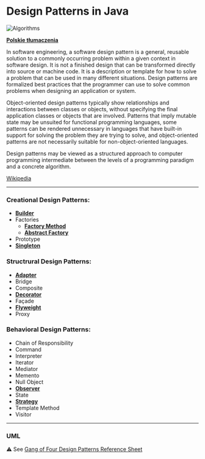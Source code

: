 # Design Patterns in Java

![Algorithms](https://img.shields.io/badge/Design--Patterns-Implementation--in--Java-green.svg?longCache=true&style=for-the-badge)

 **[Polskie tłumaczenia](https://github.com/jszlenk/Design-Patterns-in-Java/blob/master/docs/READMEPL.md)**


In software engineering, a software design pattern is a general, reusable solution to a commonly occurring problem within a given context in software design. It is not a finished design that can be transformed directly into source or machine code. It is a description or template for how to solve a problem that can be used in many different situations. Design patterns are formalized best practices that the programmer can use to solve common problems when designing an application or system.

Object-oriented design patterns typically show relationships and interactions between classes or objects, without specifying the final application classes or objects that are involved. Patterns that imply mutable state may be unsuited for functional programming languages, some patterns can be rendered unnecessary in languages that have built-in support for solving the problem they are trying to solve, and object-oriented patterns are not necessarily suitable for non-object-oriented languages.

Design patterns may be viewed as a structured approach to computer programming intermediate between the levels of a programming paradigm and a concrete algorithm. 

[Wikipedia](https://en.wikipedia.org/wiki/Software_design_pattern)

------

### Creational Design Patterns: 

 - **[Builder](https://github.com/jszlenk/Design-Patterns-in-Java/tree/master/src/main/java/CreationalDesignPatterns/Builder)**
 - Factories
   - **[Factory Method](https://github.com/jszlenk/Design-Patterns-in-Java/tree/master/src/main/java/CreationalDesignPatterns/Factory/FactoryMethod)**  
   - **[Abstract Factory](https://github.com/jszlenk/Design-Patterns-in-Java/tree/master/src/main/java/CreationalDesignPatterns/Factory/AbstractFactory)** 
 - Prototype 
 - **[Singleton](https://github.com/jszlenk/Design-Patterns-in-Java/tree/master/src/main/java/CreationalDesignPatterns/Singleton)**

### Structrural Design Patterns:

 - **[Adapter](https://github.com/jszlenk/Design-Patterns-in-Java/tree/master/src/main/java/StructruralDesignPatterns/Adapter)**
 - Bridge
 - Composite
 - **[Decorator](https://github.com/jszlenk/Design-Patterns-in-Java/tree/master/src/main/java/StructruralDesignPatterns/Decorator)**
 - Façade
 - **[Flyweight](https://github.com/jszlenk/Design-Patterns-in-Java/tree/master/src/main/java/StructruralDesignPatterns/Flyweight)**
 - Proxy

### Behavioral Design Patterns:

 - Chain of Responsibility 
 - Command
 - Interpreter
 - Iterator 
 - Mediator 
 - Memento
 - Null Object 
 - **[Observer](https://github.com/jszlenk/Design-Patterns-in-Java/tree/master/src/main/java/BehavioralDesignPatterns/Observer)**
 - State 
 - **[Strategy](https://github.com/jszlenk/Design-Patterns-in-Java/tree/master/src/main/java/BehavioralDesignPatterns/Strategy)**
 - Template Method 
 - Visitor

------

### UML

:warning: See [Gang of Four Design Patterns Reference Sheet](http://www.blackwasp.co.uk/GangOfFour.aspx)